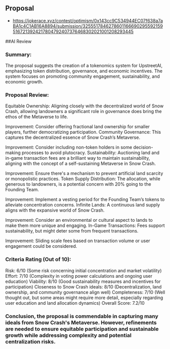 ## Proposal

- https://jokerace.xyz/contest/optimism/0x143cc9C534944EC07f638a7aBA1c4C1AB16A8894/submission/32555178462786011666902955921595167213924217804792407376468302021001208293445

##AI Review

### Summary: 

The proposal suggests the creation of a tokenomics system for UpstreetAI, emphasizing token distribution, governance, and economic incentives. The system focuses on promoting community engagement, sustainability, and economic growth.

### Proposal Review:

Equitable Ownership: Aligning closely with the decentralized world of Snow Crash, allowing landowners a significant role in governance does bring the ethos of the Metaverse to life.

Improvement: Consider offering fractional land ownership for smaller players, further democratizing participation.
Community Governance: This captures the decentralized essence of Snow Crash’s Metaverse.

Improvement: Consider including non-token holders in some decision-making processes to avoid plutocracy.
Sustainability: Auctioning land and in-game transaction fees are a brilliant way to maintain sustainability, aligning with the concept of a self-sustaining Metaverse in Snow Crash.

Improvement: Ensure there's a mechanism to prevent artificial land scarcity or monopolistic practices.
Token Supply Distribution: The allocation, while generous to landowners, is a potential concern with 20% going to the Founding Team.

Improvement: Implement a vesting period for the Founding Team’s tokens to alleviate concentration concerns.
Infinite Lands: A continuous land supply aligns with the expansive world of Snow Crash.

Improvement: Consider an environmental or cultural aspect to lands to make them more unique and engaging.
In-Game Transactions: Fees support sustainability, but might deter some from frequent transactions.

Improvement: Sliding scale fees based on transaction volume or user engagement could be considered.

### Criteria Rating (Out of 10):

Risk: 6/10 (Some risk concerning initial concentration and market volatility)
Effort: 7/10 (Complexity in voting power calculations and ongoing user education)
Viability: 8/10 (Good sustainability measures and incentives for participation)
Closeness to Snow Crash ideals: 8/10 (Decentralization, land ownership, and community governance align well)
Completeness: 7/10 (Well thought out, but some areas might require more detail, especially regarding user education and land allocation dynamics)
Overall Score: 7.2/10

### Conclusion, the proposal is commendable in capturing many ideals from Snow Crash's Metaverse. However, refinements are needed to ensure equitable participation and sustainable growth while addressing complexity and potential centralization risks.